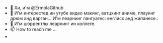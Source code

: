 - 👋 Хи, и'м @ErmolaGithub
- 👀 И'м интерестед ин утубе видео макинг, ватцхинг аниме, плауинг дрюм анд варган... И'м леарнинг лангуагес: енглисх анд жапанесе..
- 🌱 И'м цюррентлы леарнинг ин коллеге.
- 📫 How to reach me ...
- <!---"№;%:?*()_+!@#$%^&*()_+
ErmolaGithub/ErmolaGithub is a ✨ special ✨ repository because its `README.md` (this file) appears on your GitHub profile.
You can click the Preview link to take a look at your changes.
--->
